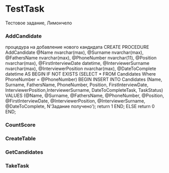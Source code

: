 # TestTask
Тестовое задание, Лимончело
### AddCandidate
процедура на добавление нового кандидата
CREATE PROCEDURE AddCandidate
	@Name nvarchar(max),
	@Surname nvarchar(max),
	@FathersName nvarchar(max),
	@PhoneNumber nvarchar(11),
	@Position nvarchar(max),
	@FirstInterviewDate datetime,
	@InterviewerSurname nvarchar(max),
	@InterviewerPosition nvarchar(max),
	@DateToComplete datetime
AS
BEGIN
	IF NOT EXISTS (SELECT * FROM Candidates Where PhoneNumber = @PhoneNumber)
	BEGIN
	INSERT INTO Candidates (Name, Surname, FathersName, PhoneNumber, Position, FirstInterviewDate, InterviewerPosition,InterviewerSurname, DateToCompleteTask, TaskStatus)
	VALUES (@Name, @Surname, @FathersName, @PhoneNumber, @Position, @FirstInterviewDate, @InterviewerPosition, @InterviewerSurname, @DateToComplete, N'Задание получено');
	return 1
	END;
    ELSE
	return 0
END;

### CountScore

### CreateTable

### GetCandidates

### TakeTask
